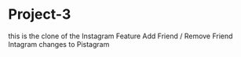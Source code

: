 # Project-3

this is the clone of the Instagram Feature Add Friend / Remove Friend
Intagram changes to Pistagram
